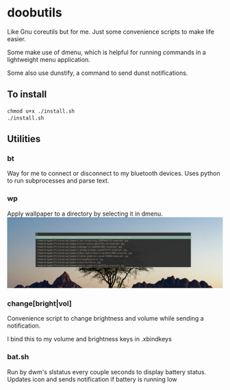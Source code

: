 # doobutils

Like Gnu coreutils but for me. Just some convenience scripts to make life easier.

Some make use of dmenu, which is helpful for running commands in a lightweight menu application.

Some also use dunstify, a command to send dunst notifications.

## To install
```
chmod u+x ./install.sh
./install.sh
```

## Utilities



### bt
Way for me to connect or disconnect to my bluetooth devices. Uses python to run subprocesses and parse text.

### wp
Apply wallpaper to a directory by selecting it in dmenu.
![image](./assets/wp.png "wallpaper")
### change[bright|vol]
Convenience script to change brightness and volume while sending a notification.

I bind this to my volume and brightness keys in .xbindkeys

### bat.sh
Run by dwm's slstatus every couple seconds to display battery status. Updates icon and sends notification if battery is running low

